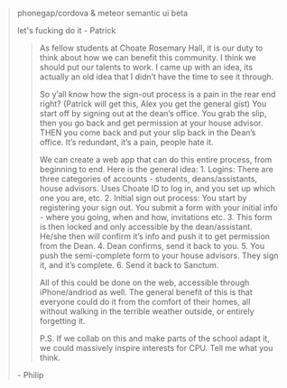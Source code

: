 > phonegap/cordova & meteor
> semantic ui beta
>
> let's fucking do it
> \- Patrick
>> As fellow students at Choate Rosemary Hall, it is our duty to think about how we can benefit this community. I think we should put our talents to work.
>> I came up with an idea, its actually an old idea that I didn’t have the time to see it through.
>>
>> So y’all know how the sign-out process is a pain in the rear end right? (Patrick will get this, Alex you get the general gist)
>> You start off by signing out at the dean’s office. You grab the slip, then you go back and get permission at your house advisor. THEN you come back and put your slip back in the Dean’s office. It’s redundant, it’s a pain, people hate it.
>>
>> We can create a web app that can do this entire process, from beginning to end.
>> Here is the general idea:
>>         1. Logins: There are three categories of accounts - students, deans/assistants, house advisors. Uses Choate ID to log in, and you set up which one you are, etc.
>>         2. Initial sign out process: You start by registering your sign out. You submit a form with your initial info - where you going, when and how, invitations etc.
>>         3. This form is then locked and only accessible by the dean/assistant. He/she then will confirm it’s info and push it to get permission from the Dean.
>>         4. Dean confirms, send it back to you.
>>         5. You push the semi-complete form to your house advisors. They sign it, and it’s complete.
>>         6. Send it back to Sanctum.
>>
>> All of this could be done on the web, accessible through iPhone/andriod as well. The general benefit of this is that everyone could do it from the comfort of their homes, all without walking in the terrible weather outside, or entirely forgetting it.
>>
>> P.S. If we collab on this and make parts of the school adapt it, we could massively inspire interests for CPU.
>> Tell me what you think.
>
>\- Philip
